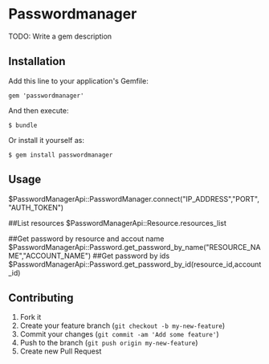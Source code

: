 # Passwordmanager

TODO: Write a gem description

## Installation

Add this line to your application's Gemfile:

    gem 'passwordmanager'

And then execute:

    $ bundle

Or install it yourself as:

    $ gem install passwordmanager

## Usage


$PasswordManagerApi::PasswordManager.connect("IP_ADDRESS","PORT","AUTH_TOKEN")

##List resources
$PasswordManagerApi::Resource.resources_list

##Get password by resource and accout name
$PasswordManagerApi::Password.get_password_by_name("RESOURCE_NAME","ACCOUNT_NAME")
##Get password by ids
$PasswordManagerApi::Password.get_password_by_id(resource_id,account_id)



## Contributing

1. Fork it
2. Create your feature branch (`git checkout -b my-new-feature`)
3. Commit your changes (`git commit -am 'Add some feature'`)
4. Push to the branch (`git push origin my-new-feature`)
5. Create new Pull Request
